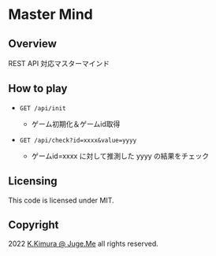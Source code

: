 # Master Mind


## Overview

REST API 対応マスターマインド


## How to play

- `GET /api/init`

  - ゲーム初期化＆ゲームid取得

- `GET /api/check?id=xxxx&value=yyyy`

  - ゲームid=xxxx に対して推測した yyyy の結果をチェック


## Licensing

This code is licensed under MIT.


## Copyright

2022  [K.Kimura @ Juge.Me](https://github.com/dotnsf) all rights reserved.

